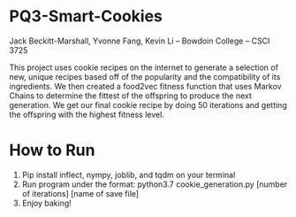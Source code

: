 # PQ3-Smart-Cookies
Jack Beckitt-Marshall, Yvonne Fang, Kevin Li – Bowdoin College – CSCI 3725

This project uses cookie recipes on the internet to generate a selection of new, unique recipes based off of the popularity and the compatibility of its ingredients. We then created a food2vec fitness function that uses Markov Chains to determine the fittest of the offspring to produce the next generation. We get our final cookie recipe by doing 50 iterations and getting the offspring with the highest fitness level.

# How to Run
1. Pip install inflect, nympy, joblib, and tqdm on your terminal
2. Run program under the format: python3.7 cookie_generation.py [number of iterations] [name of save file]
3. Enjoy baking!
